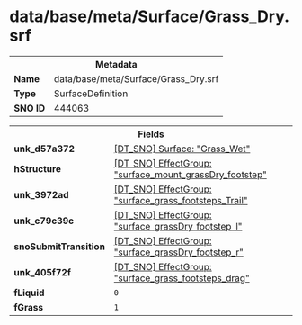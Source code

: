 <h1>data/base/meta/Surface/Grass_Dry.srf</h1><table><tr><th colspan="100%">Metadata</th></tr><tr><td><b>Name</b></td><td>data/base/meta/Surface/Grass_Dry.srf</td></tr><tr><td><b>Type</b></td><td>SurfaceDefinition</td></tr><tr><td><b>SNO ID</b></td><td>444063</td></tr></table>

<table><tr><th colspan="100%">Fields</th></tr><tr><td><b>unk_d57a372</b></td><td><a href="Grass_Wet.srf">[DT_SNO] Surface: "Grass_Wet"</a></td></tr><tr><td><b>hStructure</b></td><td><a href="..\EffectGroup\surface_mount_grassDry_footstep.efg">[DT_SNO] EffectGroup: "surface_mount_grassDry_footstep"</a></td></tr><tr><td><b>unk_3972ad</b></td><td><a href="..\EffectGroup\surface_grass_footsteps_Trail.efg">[DT_SNO] EffectGroup: "surface_grass_footsteps_Trail"</a></td></tr><tr><td><b>unk_c79c39c</b></td><td><a href="..\EffectGroup\surface_grassDry_footstep_l.efg">[DT_SNO] EffectGroup: "surface_grassDry_footstep_l"</a></td></tr><tr><td><b>snoSubmitTransition</b></td><td><a href="..\EffectGroup\surface_grassDry_footstep_r.efg">[DT_SNO] EffectGroup: "surface_grassDry_footstep_r"</a></td></tr><tr><td><b>unk_405f72f</b></td><td><a href="..\EffectGroup\surface_grass_footsteps_drag.efg">[DT_SNO] EffectGroup: "surface_grass_footsteps_drag"</a></td></tr><tr><td><b>fLiquid</b></td><td><code>0</code></td></tr><tr><td><b>fGrass</b></td><td><code>1</code></td></tr></table>

